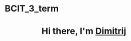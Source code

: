 # BCIT_3_term
<h1 align="center">Hi there, I'm <a href="https://daniilshat.ru/" target="_blank">Dimitrij</a> 
